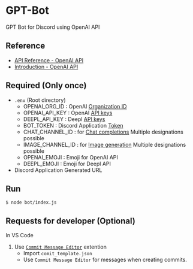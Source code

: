 # GPT-Bot

GPT Bot for Discord using OpenAI API

## Reference

- [API Reference - OpenAI API](https://platform.openai.com/docs/api-reference/introduction)
- [Introduction - OpenAI API](https://platform.openai.com/docs/introduction)

## Required (Only once)

- `.env` (Root directory)
  - OPENAI_ORG_ID : OpenAI [Organization ID](https://platform.openai.com/account/organization)
  - OPENAI_API_KEY : OpenAI [API keys](https://platform.openai.com/account/api-keys)
  - DEEPL_API_KEY : Deepl [API keys](https://www.deepl.com/ja/your-account/keys)
  - BOT_TOKEN : Discord Application [Token](https://discord.com/developers/applications)
  - CHAT_CHANNEL_ID : for [Chat completions](https://platform.openai.com/docs/guides/chat/introduction)
    Multiple designations possible
  - IMAGE_CHANNEL_ID : for [Image generation](https://platform.openai.com/docs/guides/images/language-specific-tips)
    Multiple designations possible
  - OPENAI_EMOJI : Emoji for OpenAI API
  - DEEPL_EMOJI : Emoji for Deepl API
- Discord Application Generated URL

## Run

```shell-session
$ node bot/index.js
```

## Requests for developer (Optional)

In VS Code

1. Use [`Commit Message Editor`](https://marketplace.visualstudio.com/items?itemName=adam-bender.commit-message-editor) extention
   - Import `comit_template.json`
   - Use `Commit Message Editor` for messages when creating commits.
